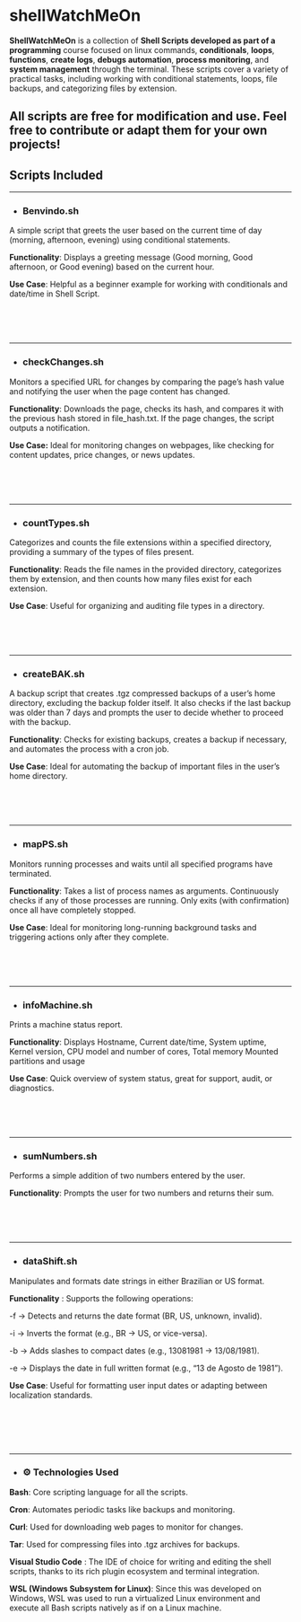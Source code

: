 # shellWatchMeOn
**ShellWatchMeOn** is a collection of **Shell Scripts developed as part of a programming**  course focused on linux commands, **conditionals**, **loops**, **functions**, **create logs**, **debugs automation**, **process monitoring**, and **system management** through the terminal. These scripts cover a variety of practical tasks, including working with conditional statements, loops, file backups, and categorizing files by extension.

All scripts are free for modification and use. Feel free to contribute or adapt them for your own projects!
---
## Scripts Included
---
-  ###  Benvindo.sh
A simple script that greets the user based on the current time of day (morning, afternoon, evening) using conditional statements.

**Functionality**: Displays a greeting message (Good morning, Good afternoon, or Good evening) based on the current hour.

**Use Case**: Helpful as a beginner example for working with conditionals and date/time in Shell Script.

<br>
<br>
<br>

---
- ###  checkChanges.sh
Monitors a specified URL for changes by comparing the page’s hash value and notifying the user when the page content has changed.

**Functionality**:  Downloads the page, checks its hash, and compares it with the previous hash stored in file_hash.txt. If the page changes, the script outputs a notification. 

**Use Case:** Ideal for monitoring changes on webpages, like checking for content updates, price changes, or news updates.

<br>
<br>
<br>

---
- ###  countTypes.sh
Categorizes and counts the file extensions within a specified directory, providing a summary of the types of files present.

**Functionality**: Reads the file names in the provided directory, categorizes them by extension, and then counts how many files exist for each extension.

**Use Case**: Useful for organizing and auditing file types in a directory.

<br>
<br>
<br>

---
- ###  createBAK.sh
A backup script that creates .tgz compressed backups of a user’s home directory, excluding the backup folder itself. It also checks if the last backup was older than 7 days and prompts the user to decide whether to proceed with the backup.

**Functionality**: Checks for existing backups, creates a backup if necessary, and automates the process with a cron job.

**Use Case**: Ideal for automating the backup of important files in the user’s home directory.

<br>
<br>
<br>

---
- ###  mapPS.sh
Monitors running processes and waits until all specified programs have terminated.

**Functionality**: Takes a list of process names as arguments. Continuously checks if any of those processes are running. Only exits (with confirmation) once all have completely stopped.

**Use Case**: Ideal for monitoring long-running background tasks and triggering actions only after they complete.

<br>
<br>
<br>

---
- ###  infoMachine.sh
Prints a machine status report.

**Functionality**: Displays Hostname, Current date/time, System uptime, Kernel version, CPU model and number of cores, Total memory
Mounted partitions and usage

**Use Case**: Quick overview of system status, great for support, audit, or diagnostics.

<br>
<br>
<br>

---
- ###  sumNumbers.sh
Performs a simple addition of two numbers entered by the user.

**Functionality**: Prompts the user for two numbers and returns their sum.

<br>
<br>
<br>

---
- ###  dataShift.sh
Manipulates and formats date strings in either Brazilian or US format.

**Functionality** : Supports the following operations:

-f → Detects and returns the date format (BR, US, unknown, invalid).

-i → Inverts the format (e.g., BR → US, or vice-versa).

-b → Adds slashes to compact dates (e.g., 13081981 → 13/08/1981).

-e → Displays the date in full written format (e.g., “13 de Agosto de 1981”).

**Use Case**: Useful for formatting user input dates or adapting between localization standards.

<br>
<br>
<br>
<br>

---
- ###  ⚙️ Technologies Used
**Bash**: Core scripting language for all the scripts.

**Cron**: Automates periodic tasks like backups and monitoring.

**Curl**: Used for downloading web pages to monitor for changes.

**Tar**: Used for compressing files into .tgz archives for backups.

**Visual Studio Code** : The IDE of choice for writing and editing the shell scripts, thanks to its rich plugin ecosystem and terminal integration.

**WSL (Windows Subsystem for Linux)**: Since this was developed on Windows, WSL was used to run a virtualized Linux environment and execute all Bash scripts natively as if on a Linux machine.



